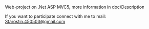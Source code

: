 Web-project on .Net ASP MVC5, more information in doc/Description

If you want to participate connect with me to mail: Starostin.450503@gmail.com